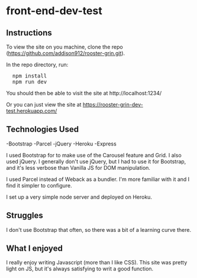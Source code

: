 # front-end-dev-test

## Instructions

To view the site on you machine, clone the repo (https://github.com/addison912/rooster-grin.git).

In the repo directory, run:

<pre>
  npm install
  npm run dev
</pre>

You should then be able to visit the site at http://localhost:1234/

Or you can just view the site at https://rooster-grin-dev-test.herokuapp.com/

## Technologies Used

-Bootstrap
-Parcel
-jQuery
-Heroku
-Express

I used Bootstrap for to make use of the Carousel feature and Grid. I also used jQuery. I generally don't use jQuery, but I had to use it for Bootstrap, and it's less verbose than Vanilla JS for DOM manipulation.

I used Parcel instead of Weback as a bundler. I'm more familiar with it and I find it simpler to configure.

I set up a very simple node server and deployed on Heroku.

## Struggles

I don't use Bootstrap that often, so there was a bit of a learning curve there.

## What I enjoyed

I really enjoy writing Javascript (more than I like CSS). This site was pretty light on JS, but it's always satisfying to writ a good function.
